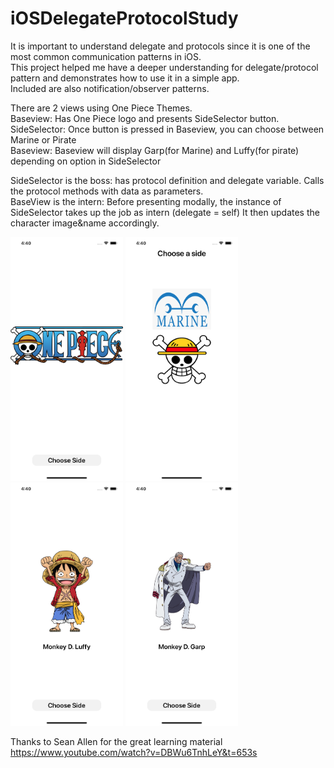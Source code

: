 # iOSDelegateProtocolStudy
It is important to understand delegate and protocols since it is one of the most common communication patterns in iOS.  
This project helped me have a deeper understanding for delegate/protocol pattern and demonstrates how to use it in a simple app.  
Included are also notification/observer patterns.  

There are 2 views using One Piece Themes.    
Baseview: Has One Piece logo and presents SideSelector button.   
SideSelector: Once button is pressed in Baseview, you can choose between Marine or Pirate  
Baseview: Baseview will display Garp(for Marine) and Luffy(for pirate) depending on option in SideSelector 

SideSelector is the boss: has protocol definition and delegate variable. Calls the protocol methods with data as parameters.  
BaseView is the intern: Before presenting modally, the instance of SideSelector takes up the job as intern (delegate = self)
It then updates the character image&name accordingly.  

<p float="left">
  <img src="/sc/1.png" width="180" />
  <img src="/sc/2.png" width="180" /> 
  <img src="/sc/3.png" width="180" />
  <img src="/sc/4.png" width="180" />
</p>

Thanks to Sean Allen for the great learning material  
https://www.youtube.com/watch?v=DBWu6TnhLeY&t=653s 




